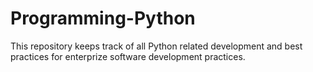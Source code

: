 # Programming-Python
This repository keeps track of all Python related development and best practices for enterprize software development practices.

